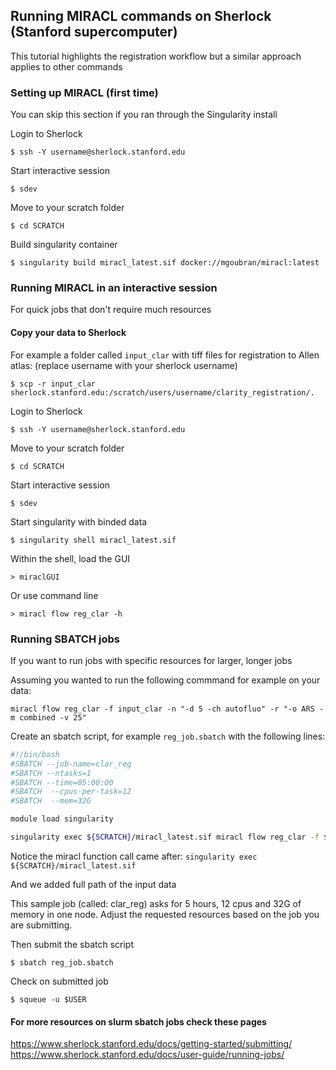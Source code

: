 ## Running MIRACL commands on Sherlock (Stanford supercomputer)

This tutorial highlights the registration workflow but 
a similar approach applies to other commands 

### Setting up MIRACL (first time) 
You can skip this section if you ran through the Singularity install

Login to Sherlock

    $ ssh -Y username@sherlock.stanford.edu

Start interactive session

    $ sdev

Move to your scratch folder

    $ cd SCRATCH

Build singularity container 

    $ singularity build miracl_latest.sif docker://mgoubran/miracl:latest

### Running MIRACL in an interactive session
For quick jobs that don't require much resources

#### Copy your data to Sherlock 
For example a folder called `input_clar` with tiff files for registration to Allen atlas:
(replace username with your sherlock username)
    
    $ scp -r input_clar sherlock.stanford.edu:/scratch/users/username/clarity_registration/.

Login to Sherlock

    $ ssh -Y username@sherlock.stanford.edu

Move to your scratch folder

    $ cd SCRATCH

Start interactive session

    $ sdev
    
 Start singularity with binded data

    $ singularity shell miracl_latest.sif

Within the shell, load the GUI  

	> miraclGUI

Or use command line

    > miracl flow reg_clar -h

### Running SBATCH jobs
If you want to run jobs with specific resources for larger, longer jobs

Assuming you wanted to run the following commmand for example on your data:

    miracl flow reg_clar -f input_clar -n "-d 5 -ch autofluo" -r "-o ARS -m combined -v 25"

Create an sbatch script, for example `reg_job.sbatch` with the following lines:

```bash
#!/bin/bash
#SBATCH --job-name=clar_reg
#SBATCH --ntasks=1
#SBATCH --time=05:00:00
#SBATCH  --cpus-per-task=12
#SBATCH  --mem=32G

module load singularity

singularity exec ${SCRATCH}/miracl_latest.sif miracl flow reg_clar -f ${SCRATCH}/clarity_registration/input_clar -n "-d 5 -ch autofluo" -r "-o ARS -m combined -v 25"

```

Notice the miracl function call came after: `singularity exec ${SCRATCH}/miracl_latest.sif`

And we added full path of the input data

This sample job (called: clar_reg) asks for 5 hours, 12 cpus and 32G of memory in one node.
Adjust the requested resources based on the job you are submitting.

Then submit the sbatch script

    $ sbatch reg_job.sbatch

Check on submitted job

    $ squeue -u $USER
    
#### For more resources on slurm sbatch jobs check these pages
https://www.sherlock.stanford.edu/docs/getting-started/submitting/
https://www.sherlock.stanford.edu/docs/user-guide/running-jobs/
